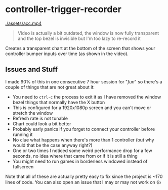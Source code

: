 # controller-trigger-recorder

[./assets/acc.mp4](https://github.com/AntoniosBarotsis/controller-trigger-recorder/assets/50240570/1305a434-bbd1-43fb-b4f2-34cab67a008a)

> Video is actually a bit outdated, the window is now fully transparent and the top bezel is
> invisible but I'm too lazy to re-record it

Creates a transparent chart at the bottom of the screen that shows your controller bumper inputs
over time (as shown in the video).

## Issues and Stuff

I made 90% of this in one consecutive 7 hour session for "*fun*" so there's a couple of things that
are not great about it:

- You need to `ctrl-c` the process to exit it as I have removed the window bezel things that
  normally have the X button
- This is configured for a 1920x1080p screen and you can't move or stretch the window
- Refresh rate is not tunable
- Chart could look a bit better
- Probably early panics if you forget to connect your controller before running it
- No clue what happens when there's more than 1 controller (but why would that be the case anyway right?)
- One or two times I noticed some weird performance drop for a few seconds, no idea where that
  came from or if it is still a thing
- You might need to run games in borderless windowed instead of fullscreen

Note that all of these are actually pretty easy to fix since the project is ~170 lines of code. You
can also open an issue that I may or may not work on 👍
